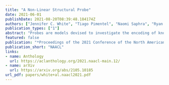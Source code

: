 ```yaml
---
title: "A Non-Linear Structural Probe"
date: 2021-06-01
publishDate: 2021-08-20T08:39:48.184174Z
authors: ["Jennifer C. White", "Tiago Pimentel", "Naomi Saphra", "Ryan Cotterell"]
publication_types: ["1"]
abstract: "Probes are models devised to investigate the encoding of knowledge—e.g. syntactic structure—in contextual representations. Probes are often designed for simplicity, which has led to restrictions on probe design that may not allow for the full exploitation of the structure of encoded information; one such restriction is linearity. We examine the case of a structural probe (Hewitt and Manning, 2019), which aims to investigate the encoding of syntactic structure in contextual representations through learning only linear transformations. By observing that the structural probe learns a metric, we are able to kernelize it and develop a novel non-linear variant with an identical number of parameters. We test on 6 languages and find that the radial-basis function (RBF) kernel, in conjunction with regularization, achieves a statistically significant improvement over the baseline in all languages—implying that at least part of the syntactic knowledge is encoded non-linearly. We conclude by discussing how the RBF kernel resembles BERT’s self-attention layers and speculate that this resemblance leads to the RBF-based probe’s stronger performance."
featured: false
publication: "*Proceedings of the 2021 Conference of the North American Chapter of the Association for Computational Linguistics: Human Language Technologies*"
publication_short: "NAACL"
links:
- name: Anthology
  url: https://aclanthology.org/2021.naacl-main.12/
- name: arXiv
  url: https://arxiv.org/abs/2105.10185
url_pdf: papers/white+al.naacl2021.pdf
---
```


